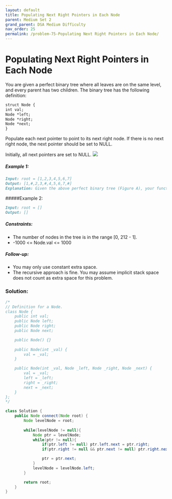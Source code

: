 ```yaml
---
layout: default
title: Populating Next Right Pointers in Each Node
parent: Medium Set 2
grand_parent: DSA Medium Difficulty
nav_order: 25
permalink: /problem-75-Populating Next Right Pointers in Each Node/
---
```

# Populating Next Right Pointers in Each Node
You are given a perfect binary tree where all leaves are on the same level, and every parent has two children. The binary tree has the following definition:
```markdown
struct Node {
int val;
Node *left;
Node *right;
Node *next;
}
```

Populate each next pointer to point to its next right node. If there is no next right node, the next pointer should be set to NULL.

Initially, all next pointers are set to NULL.
![](../../assets/images/ds/116_sample.png)
##### Example 1:
```markdown
Input: root = [1,2,3,4,5,6,7]
Output: [1,#,2,3,#,4,5,6,7,#]
Explanation: Given the above perfect binary tree (Figure A), your function should populate each next pointer to point to its next right node, just like in Figure B. The serialized output is in level order as connected by the next pointers, with '#' signifying the end of each level.
```
#####Example 2:
```markdown
Input: root = []
Output: []
```
##### Constraints:
* The number of nodes in the tree is in the range [0, 212 - 1].
* -1000 <= Node.val <= 1000

##### Follow-up:
* You may only use constant extra space.
* The recursive approach is fine. You may assume implicit stack space does not count as extra space for this problem.

### Solution:
```java
/*
// Definition for a Node.
class Node {
    public int val;
    public Node left;
    public Node right;
    public Node next;

    public Node() {}
    
    public Node(int _val) {
        val = _val;
    }

    public Node(int _val, Node _left, Node _right, Node _next) {
        val = _val;
        left = _left;
        right = _right;
        next = _next;
    }
};
*/

class Solution {
    public Node connect(Node root) {
        Node levelNode = root;
        
        while(levelNode != null){
            Node ptr = levelNode;
            while(ptr != null){
                if(ptr.left != null) ptr.left.next = ptr.right;
                if(ptr.right != null && ptr.next != null) ptr.right.next = ptr.next.left;

                ptr = ptr.next;
            }
            levelNode = levelNode.left;
        }

        return root;
    }
}
```